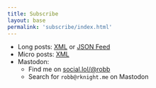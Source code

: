 ```yaml
---
title: Subscribe
layout: base
permalink: 'subscribe/index.html'
---
```


- Long posts: [XML](/feed.xml) or [JSON Feed](/feed.json)
- Micro posts: [XML](https://social.lol/@robb.rss)
- Mastodon:
    - Find me on [social.lol/@robb](https://social.lol/@robb)
    - Search for `robb@rknight.me` on Mastodon
